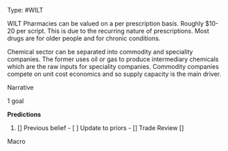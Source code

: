 Type: #WILT 

WILT
Pharmacies can be valued on a per prescription basis. Roughly $10-20 per script. This is due to the recurring nature of prescriptions. Most drugs are for older people and for chronic conditions. 

Chemical sector can be separated into commodity and  speciality companies. The former uses oil or gas to produce intermediary chemicals which are the raw inputs for speciality companies. Commodity companies compete on unit cost economics and so supply capacity is the main driver. 

Narrative

1 goal


**Predictions**

1) []
Previous belief - 
[ ]
Update to priors - 
[]
Trade Review
[]





Macro
